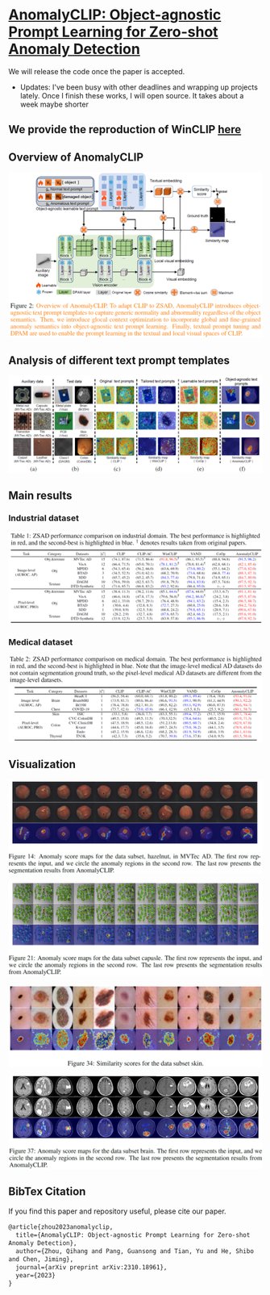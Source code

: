 # [AnomalyCLIP: Object-agnostic Prompt Learning for Zero-shot Anomaly Detection](https://arxiv.org/pdf/2310.18961.pdf)
We will release the code once the paper is accepted. 

* Updates: I've been busy with other deadlines and wrapping up projects lately. Once I finish these works, I will open source. It takes about a week maybe shorter
## We provide the reproduction of WinCLIP [here](https://github.com/zqhang/WinCLIP-pytorch)

## Overview of AnomalyCLIP
![Overview of AnomalyCLIP](./assets/overview.png)

## Analysis of different text prompt templates
![analysis](./assets/analysis.png) 

## Main results

### Industrial dataset
![industrial](./assets/Industrial.png) 


### Medical dataset
![medical](./assets/medical.png) 


## Visualization

![hazelnut](./assets/hazelnut.png) 

![capusle](./assets/capusle.png) 

![skin](./assets/skin.png) 

![brain](./assets/brain.png) 

## BibTex Citation

If you find this paper and repository useful, please cite our paper.

```
@article{zhou2023anomalyclip,
  title={AnomalyCLIP: Object-agnostic Prompt Learning for Zero-shot Anomaly Detection},
  author={Zhou, Qihang and Pang, Guansong and Tian, Yu and He, Shibo and Chen, Jiming},
  journal={arXiv preprint arXiv:2310.18961},
  year={2023}
}
```
